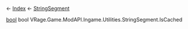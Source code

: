 ← [Index](Api-Index) ← [StringSegment](VRage.Game.ModAPI.Ingame.Utilities.StringSegment)

[bool](System.Boolean) bool VRage.Game.ModAPI.Ingame.Utilities.StringSegment.IsCached